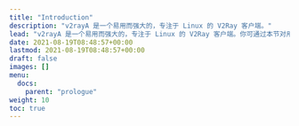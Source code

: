 ```yaml
---
title: "Introduction"
description: "v2rayA 是一个易用而强大的，专注于 Linux 的 V2Ray 客户端。"
lead: "v2rayA 是一个易用而强大的，专注于 Linux 的 V2Ray 客户端。你可通过本节对用户文档的内容进行快速预览。"
date: 2021-08-19T08:48:57+00:00
lastmod: 2021-08-19T08:48:57+00:00
draft: false
images: []
menu:
  docs:
    parent: "prologue"
weight: 10
toc: true
---
```

